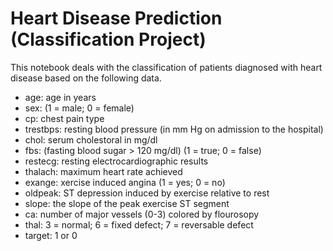# Heart Disease Prediction (Classification Project)

This notebook deals with the classification of patients diagnosed with heart disease based on the following data.

* age: age in years
* sex: (1 = male; 0 = female)
* cp: chest pain type
* trestbps: resting blood pressure (in mm Hg on admission to the hospital)
* chol: serum cholestoral in mg/dl
* fbs: (fasting blood sugar > 120 mg/dl) (1 = true; 0 = false)
* restecg: resting electrocardiographic results
* thalach: maximum heart rate achieved
* exange: xercise induced angina (1 = yes; 0 = no)
* oldpeak: ST depression induced by exercise relative to rest
* slope: the slope of the peak exercise ST segment
* ca: number of major vessels (0-3) colored by flourosopy
* thal: 3 = normal; 6 = fixed defect; 7 = reversable defect
* target: 1 or 0
